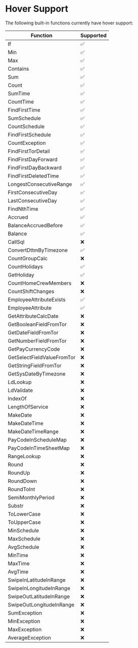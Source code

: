 # Hover Support

The following built-in functions currently have hover support:

| Function                   | Supported |
| -------------------------- | --------- |
| If                         | ✅        |
| Min                        | ✅        |
| Max                        | ✅        |
| Contains                   | ✅        |
| Sum                        | ✅        |
| Count                      | ✅        |
| SumTime                    | ✅        |
| CountTime                  | ✅        |
| FindFirstTime              | ✅        |
| SumSchedule                | ✅        |
| CountSchedule              | ✅        |
| FindFirstSchedule          | ✅        |
| CountException             | ✅        |
| FindFirstTorDetail         | ✅        |
| FindFirstDayForward        | ✅        |
| FindFirstDayBackward       | ✅        |
| FindFirstDeletedTime       | ✅        |
| LongestConsecutiveRange    | ✅        |
| FirstConsecutiveDay        | ✅        |
| LastConsecutiveDay         | ✅        |
| FindNthTime                | ✅        |
| Accrued                    | ✅        |
| BalanceAccruedBefore       | ✅        |
| Balance                    | ✅        |
| CallSql                    | :x:       |
| ConvertDttmByTimezone      | ✅        |
| CountGroupCalc             | :x:       |
| CountHolidays              | ✅        |
| GetHoliday                 | ✅        |
| CountHomeCrewMembers       | :x:       |
| CountShiftChanges          | :x:       |
| EmployeeAttributeExists    | ✅        |
| EmployeeAttribute          | ✅        |
| GetAttributeCalcDate       | :x:       |
| GetBooleanFieldFromTor     | :x:       |
| GetDateFieldFromTor        | :x:       |
| GetNumberFieldFromTor      | :x:       |
| GetPayCurrencyCode         | :x:       |
| GetSelectFieldValueFromTor | :x:       |
| GetStringFieldFromTor      | :x:       |
| GetSysDateByTimezone       | :x:       |
| LdLookup                   | :x:       |
| LdValidate                 | :x:       |
| IndexOf                    | :x:       |
| LengthOfService            | :x:       |
| MakeDate                   | :x:       |
| MakeDateTime               | :x:       |
| MakeDateTimeRange          | :x:       |
| PayCodeInScheduleMap       | :x:       |
| PayCodeInTimeSheetMap      | :x:       |
| RangeLookup                | :x:       |
| Round                      | :x:       |
| RoundUp                    | :x:       |
| RoundDown                  | :x:       |
| RoundToInt                 | :x:       |
| SemiMonthlyPeriod          | :x:       |
| Substr                     | :x:       |
| ToLowerCase                | :x:       |
| ToUpperCase                | :x:       |
| MinSchedule                | :x:       |
| MaxSchedule                | :x:       |
| AvgSchedule                | :x:       |
| MinTime                    | :x:       |
| MaxTime                    | :x:       |
| AvgTime                    | :x:       |
| SwipeInLatitudeInRange     | :x:       |
| SwipeInLongitudeInRange    | :x:       |
| SwipeOutLatitudeInRange    | :x:       |
| SwipeOutLongitudeInRange   | :x:       |
| SumException               | :x:       |
| MinException               | :x:       |
| MaxException               | :x:       |
| AverageException           | :x:       |
